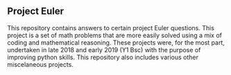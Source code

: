 ## Project Euler

This repository contains answers to certain project Euler questions. This project is a set of math problems that are more easily solved using a mix of coding and mathematical reasoning. These projects were, for the most part, undertaken in late 2018 and early 2019 (Y1 Bsc) with the purpose of improving python skills. This repository also includes various other miscelaneous projects.

